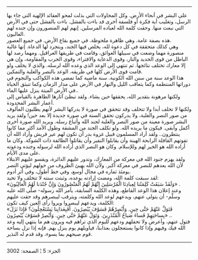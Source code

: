 ------------------------------------------------------------------------

على البشر في أنحاء الأرض. وكل المحاولات التي بذلت لمحو العقائد الإلهية
التي جاء بها الرسل، وتغليب أية فكرة أو فلسفة أخرى قد باءت بالفشل. باءت
بالفشل حتى في الأرض التي نبعث منها. وحقت كلمة الله لعباده المرسلين. إنهم
لهم المنصورون وإن جنده لهم الغالبون.  
هذه بصفة عامة. وهي ظاهرة ملحوظة. في جميع بقاع الأرض. في جميع العصور.  
وهي كذلك متحققة في كل دعوة لله، يخلص فيها الجند، ويتجرد لها الدعاة. إنها
غالبة منصورة مهما وضعت في سبيلها العوائق، وقامت في طريقها العراقيل.
ومهما رصد لها الباطل من قوى الحديد والنار، وقوى الدعاية والافتراء، وقوى
الحرب والمقاومة، وإن هي إلا معارك تختلف نتائجها. ثم تنتهي إلى الوعد الذي
وعده الله لرسله. والذي لا يخلف ولو قامت قوى الأرض كلها في طريقه. الوعد
بالنصر والغلبة والتمكين.  
هذا الوعد سنة من سنن الله الكونية. سنة ماضية كما تمضي هذه الكواكب
والنجوم في دوراتها المنتظمة وكما يتعاقب الليل والنهار في الأرض على مدار
الزمان وكما تنبثق الحياة في الأرض الميتة ينزل عليها الماء..  
ولكنها مرهونة بتقدير الله، يحققها حين يشاء. ولقد تبطئ آثارها الظاهرة
بالقياس إلى أعمار البشر المحدودة.  
ولكنها لا تخلف أبدا ولا تتخلف وقد تتحقق في صورة لا يدركها البشر لأنهم
يطلبون المألوف من صور النصر والغلبة، ولا يدركون تحقق السنة في صورة جديدة
إلا بعد حين! ولقد يريد البشر صورة معينة من صور النصر والغلبة لجند الله
وأتباع رسله. ويريد الله صورة أخرى أكمل وأبقى. فيكون ما يريده الله. ولو
تكلف الجند من المشقة وطول الأمد أكثر مما كانوا ينتظرون.. ولقد أراد
المسلمون قبيل غزوة بدر أن تكون لهم عير قريش وأراد الله أن تفوتهم القافلة
الرابحة الهينة وأن يقابلوا النفير وأن يقاتلوا الطائفة ذات الشوكة. وكان
ما أراده الله هو الخير لهم وللإسلام. وكان هو النصر الذي أراده الله
لرسوله وجنده ودعوته على مدى الأيام.  
ولقد يهزم جنود الله في معركة من المعارك، وتدور عليهم الدائرة، ويقسو
عليهم الابتلاء لأن الله يعدهم للنصر في معركة أكبر. ولأن الله يهيئ الظروف
من حولهم ليؤتي النصر يومئذ ثماره في مجال أوسع، وفي خط أطول، وفي أثر
أدوم.  
لقد سبقت كلمة الله، ومضت إرادته بوعده، وثبتت سنته لا تتخلف ولا تحيد:  
«وَلَقَدْ سَبَقَتْ كَلِمَتُنا لِعِبادِنَا الْمُرْسَلِينَ إِنَّهُمْ لَهُمُ الْمَنْصُورُونَ وَإِنَّ جُنْدَنا لَهُمُ
الْغالِبُونَ» .  
وعند إعلان هذا الوعد القاطع، وهذه الكلمة السابقة، يأمر الله رسوله- صلّى
الله عليه وسلّم- أن يتولى عنهم، ويدعهم لوعد الله وكلمته، ويترقب ليبصرهم
وقد حقت عليهم الكلمة، ويدعهم ليبصروا ويروا رأى العين كيف تكون:  
«فَتَوَلَّ عَنْهُمْ حَتَّى حِينٍ. وَأَبْصِرْهُمْ فَسَوْفَ يُبْصِرُونَ. أَفَبِعَذابِنا يَسْتَعْجِلُونَ؟ فَإِذا نَزَلَ
بِساحَتِهِمْ فَساءَ صَباحُ الْمُنْذَرِينَ. وَتَوَلَّ عَنْهُمْ حَتَّى حِينٍ. وَأَبْصِرْ فَسَوْفَ يُبْصِرُونَ» ..  
فتول عنهم، وأعرض ولا تحفلهم ودعهم لليوم الذي تراهم فيه ويرون هم ما ينتهي
إليه وعد الله فيك وفيهم وإذا كانوا يستعجلون بعذابنا، فياويلهم يوم ينزل
بهم. فإنه إذا نزل بساحة قوم صبحهم بما يسوء، وقد قدم له النذير.

------------------------------------------------------------------------

الجزء: 5 ¦ الصفحة: 3002
